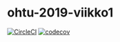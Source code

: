 # ohtu-2019-viikko1

[![CircleCI](https://circleci.com/gh/fannif/ohtu-2019-viikko1.svg?style=svg)](https://circleci.com/gh/fannif/ohtu-2019-viikko1)  [![codecov](https://codecov.io/gh/fannif/ohtu-2019-viikko1/branch/master/graph/badge.svg)](https://codecov.io/gh/fannif/ohtu-2019-viikko1)
